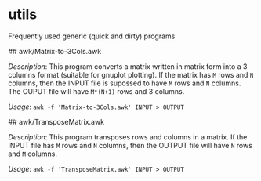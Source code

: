 # utils
Frequently used generic (quick and dirty) programs

## awk/Matrix-to-3Cols.awk

*Description*:  This program converts  a matrix written in matrix  form into a 3
columns format (suitable for gnuplot plotting).  If  the matrix has `M` rows and
`N` columns,  then the INPUT file is supossed  to have `M` rows and `N` columns.
The OUPUT file will have `M*(N+1)` rows and 3 columns.

*Usage*: `awk -f 'Matrix-to-3Cols.awk' INPUT > OUTPUT`

## awk/TransposeMatrix.awk

*Description*:  This program  transposes rows and  columns in a  matrix.  If the
INPUT file  has `M` rows  and `N` columns,  then  the OUTPUT file  will have `N`
rows and `M` columns.

*Usage*: `awk -f 'TransposeMatrix.awk' INPUT > OUTPUT`

